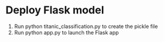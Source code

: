 # Deploy Flask model

1. Run python titanic_classification.py to create the pickle file 
2. Run python app.py to launch the Flask app